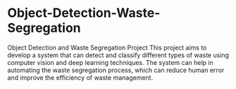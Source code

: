 # Object-Detection-Waste-Segregation
Object Detection and Waste Segregation Project This project aims to develop a system that can detect and classify different types of waste using computer vision and deep learning techniques. The system can help in automating the waste segregation process, which can reduce human error and improve the efficiency of waste management.
